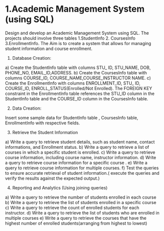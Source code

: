 # 1.Academic Management System (using SQL)
Design and develop an Academic Management System using SQL. The projects should involve three tables 1.StudentInfo 2. CoursesInfo 3.EnrollmentInfo. The Aim is to create a system that allows for managing student information and course enrollment.
1. Database Creation:

a) Create the StudentInfo table with columns STU_ ID, STU_NAME, DOB, PHONE_NO,
EMAIL_ID,ADDRESS.
b) Create the CoursesInfo table with columns COURSE_ID,
COURSE_NAME,COURSE_INSTRUCTOR NAME.
c) Create the EnrollmentInfo with columns ENROLLMENT_ID, STU_ ID, COURSE_ID,
ENROLL_STATUS(Enrolled/Not Enrolled). The FOREIGN KEY constraint in the EnrollmentInfo
table references the STU_ID column in the StudentInfo table and the COURSE_ID column in the
CoursesInfo table.

2. Data Creation:

Insert some sample data for StudentInfo table , CoursesInfo table, EnrollmentInfo with
respective fields.

3. Retrieve the Student Information

a) Write a query to retrieve student details, such as student name, contact informations, and
Enrollment status.
b) Write a query to retrieve a list of courses in which a specific student is enrolled.
c) Write a query to retrieve course information, including course name, instructor information.
d) Write a query to retrieve course information for a specific course .
e) Write a query to retrieve course information for multiple courses.
f) Test the queries to ensure accurate retrieval of student information.( execute the queries and
verify the results against the expected output.) 

4. Reporting and Analytics (Using joining queries)

a) Write a query to retrieve the number of students enrolled in each course
b) Write a query to retrieve the list of students enrolled in a specific course
c) Write a query to retrieve the count of enrolled students for each instructor.
d) Write a query to retrieve the list of students who are enrolled in multiple courses
e) Write a query to retrieve the courses that have the highest number of enrolled
students(arranging from highest to lowest)
